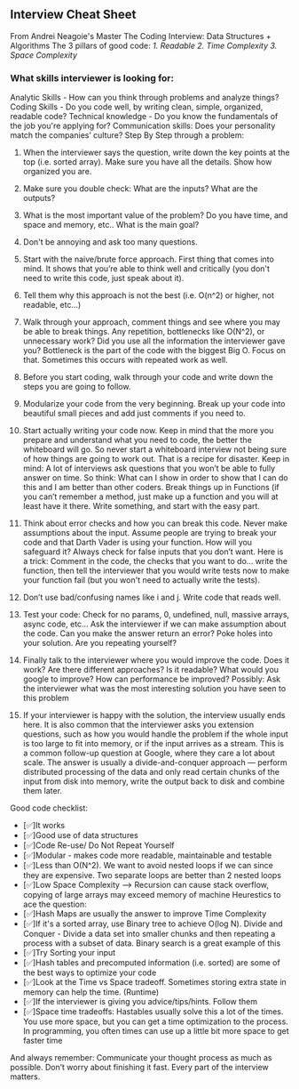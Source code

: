 ## Interview Cheat Sheet

From Andrei Neagoie's Master The Coding Interview: Data Structures + Algorithms
The 3 pillars of good code:
*1. Readable*
*2. Time Complexity*
*3. Space Complexity*

### What skills interviewer is looking for:

Analytic Skills - How can you think through problems and analyze things?
Coding Skills - Do you code well, by writing clean, simple, organized, readable code?
Technical knowledge - Do you know the fundamentals of the job you're applying for?
Communication skills: Does your personality match the companies’ culture?
Step By Step through a problem:

1. When the interviewer says the question, write down the key points at the top (i.e. sorted
array). Make sure you have all the details. Show how organized you are.

2. Make sure you double check: What are the inputs? What are the outputs?

3. What is the most important value of the problem? Do you have time, and space and memory,
etc.. What is the main goal?

4. Don't be annoying and ask too many questions.

5. Start with the naive/brute force approach. First thing that comes into mind. It shows that
you’re able to think well and critically (you don't need to write this code, just speak about it).

6. Tell them why this approach is not the best (i.e. O(n^2) or higher, not readable, etc...)

7. Walk through your approach, comment things and see where you may be able to break things.
Any repetition, bottlenecks like O(N^2), or unnecessary work? Did you use all the information
the interviewer gave you? Bottleneck is the part of the code with the biggest Big O. Focus on
that. Sometimes this occurs with repeated work as well.

8. Before you start coding, walk through your code and write down the steps you are going to
follow.

9. Modularize your code from the very beginning. Break up your code into beautiful small pieces
and add just comments if you need to.

10. Start actually writing your code now. Keep in mind that the more you prepare and understand
what you need to code, the better the whiteboard will go. So never start a whiteboard
interview not being sure of how things are going to work out. That is a recipe for disaster.
Keep in mind: A lot of interviews ask questions that you won’t be able to fully answer on time.
So think: What can I show in order to show that I can do this and I am better than other
coders. Break things up in Functions (if you can’t remember a method, just make up a function
and you will at least have it there. Write something, and start with the easy part.

11. Think about error checks and how you can break this code. Never make assumptions about the
input. Assume people are trying to break your code and that Darth Vader is using your
function. How will you safeguard it? Always check for false inputs that you don’t want. Here is
a trick: Comment in the code, the checks that you want to do... write the function, then tell the
interviewer that you would write tests now to make your function fail (but you won't need to
actually write the tests).
12. Don’t use bad/confusing names like i and j. Write code that reads well.

13. Test your code: Check for no params, 0, undefined, null, massive arrays, async code, etc... Ask
the interviewer if we can make assumption about the code. Can you make the answer return
an error? Poke holes into your solution. Are you repeating yourself?

14. Finally talk to the interviewer where you would improve the code. Does it work? Are there
different approaches? Is it readable? What would you google to improve? How can
performance be improved? Possibly: Ask the interviewer what was the most interesting
solution you have seen to this problem

15. If your interviewer is happy with the solution, the interview usually ends here. It is also
common that the interviewer asks you extension questions, such as how you would handle the
problem if the whole input is too large to fit into memory, or if the input arrives as a stream.
This is a common follow-up question at Google, where they care a lot about scale. The answer
is usually a divide-and-conquer approach — perform distributed processing of the data and only
read certain chunks of the input from disk into memory, write the output back to disk and
combine them later.

Good code checklist:
- [✅]It works
- [✅]Good use of data structures
- [✅]Code Re-use/ Do Not Repeat Yourself
- [✅]Modular - makes code more readable, maintainable and testable
- [✅]Less than O(N^2). We want to avoid nested loops if we can since they are expensive. Two
separate loops are better than 2 nested loops
- [✅]Low Space Complexity --> Recursion can cause stack overflow, copying of large arrays may
exceed memory of machine
Heurestics to ace the question:
- [✅]Hash Maps are usually the answer to improve Time Complexity
- [✅]If it's a sorted array, use Binary tree to achieve O(log N). Divide and Conquer - Divide a data set
into smaller chunks and then repeating a process with a subset of data. Binary search is a great
example of this
- [✅]Try Sorting your input
- [✅]Hash tables and precomputed information (i.e. sorted) are some of the best ways to optimize your
code
- [✅]Look at the Time vs Space tradeoff. Sometimes storing extra state in memory can help the time.
(Runtime)
- [✅]If the interviewer is giving you advice/tips/hints. Follow them
- [✅]Space time tradeoffs: Hastables usually solve this a lot of the times. You use more space, but you
can get a time optimization to the process. In programming, you often times can use up a little bit
more space to get faster time

And always remember: Communicate your thought process as much as possible. Don’t worry about
finishing it fast. Every part of the interview matters.
